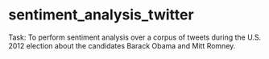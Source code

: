 # sentiment_analysis_twitter
Task:
To perform sentiment analysis over a corpus of tweets during the U.S. 2012 election about the candidates Barack Obama and Mitt Romney.
